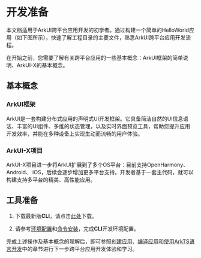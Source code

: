 # 开发准备

本文档适用于ArkUI跨平台应用开发的初学者。通过构建一个简单的HelloWorld应用（如下图所示），快速了解工程目录的主要文件，熟悉ArkUI跨平台应用开发流程。

在开始之前，您需要了解有关跨平台应用的一些基本概念：ArkUI框架的简单说明、ArkUI-X的基本概念。

## 基本概念

### ArkUI框架

ArkUI是一套构建分布式应用的声明式UI开发框架。它具备简洁自然的UI信息语法、丰富的UI组件、多维的状态管理，以及实时界面预览工具，帮助您提升应用开发效率，并能在多种设备上实现生动而流畅的用户体验。

### ArkUI-X项目

ArkUI-X项目进一步将ArkUI扩展到了多个OS平台：目前支持OpenHarmony、Android、 iOS，后续会逐步增加更多平台支持。开发者基于一套主代码，就可以构建支持多平台的精美、高性能应用。


## 工具准备

1. 下载最新版**CLI**，请点击[此处](https://gitee.com/arkui-x/cli/repository/archive/master.zip)下载。

2. 请参考[环境配置](./start-with-ace-tools.md#环境配置)和[命令安装](./start-with-ace-tools.md#命令安装)，完成**CLI**开发环境配置。

完成上述操作及基本概念的理解后，即可参照[创建应用](./start-with-ace-tools.md#创建应用)、[编译应用](./start-with-ace-tools.md#项目编译)和[使用ArkTS语言开发](quick-start/start-with-ets-fa.md)中的章节进行下一步跨平台应用开发体验和学习。
